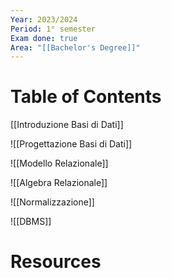 ```yaml
---
Year: 2023/2024
Period: 1° semester
Exam done: true
Area: "[[Bachelor's Degree]]"
---
```

# Table of Contents

[[Introduzione Basi di Dati]]

![[Progettazione Basi di Dati]]

![[Modello Relazionale]]

![[Algebra Relazionale]]

![[Normalizzazione]]

![[DBMS]]
# Resources